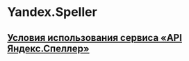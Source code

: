 # Yandex.Speller

## [Условия использования сервиса «API Яндекс.Спеллер»](https://yandex.ru/legal/speller_api/)
